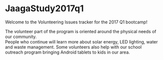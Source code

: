 # JaagaStudy2017q1

Welcome to the Volunteering Issues tracker for the 2017 Q1 bootcamp!

The volunteer part of the program is oriented around the physical needs of our community.  
People who continue will learn more about solar energy, LED lighting, water and waste management. Some volunteers also help with our school outreach program bringing Android tablets to kids in our area.
